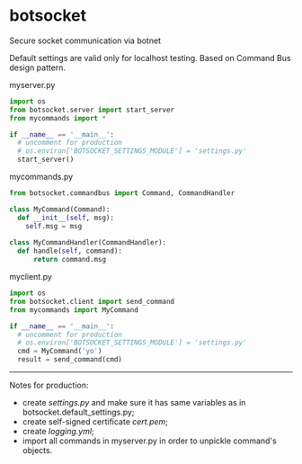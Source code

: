 # botsocket
Secure socket communication via botnet         

Default settings are valid only for localhost testing. 
Based on Command Bus design pattern.

myserver.py
```python
import os
from botsocket.server import start_server
from mycommands import *

if __name__ == '__main__':
  # uncomment for production
  # os.environ['BOTSOCKET_SETTINGS_MODULE'] = 'settings.py' 
  start_server()
```

mycommands.py
```python
from botsocket.commandbus import Command, CommandHandler

class MyCommand(Command):
  def __init__(self, msg):
    self.msg = msg
    
class MyCommandHandler(CommandHandler):
  def handle(self, command):
      return command.msg
```

myclient.py
```python
import os
from botsocket.client import send_command
from mycommands import MyCommand

if __name__ == '__main__':
  # uncomment for production
  # os.environ['BOTSOCKET_SETTINGS_MODULE'] = 'settings.py' 
  cmd = MyCommand('yo')
  result = send_command(cmd)
```
---
Notes for production: 
- create *settings.py* and make sure it has same variables as in botsocket.default_settings.py;
- create self-signed certificate *cert.pem*;
- create *logging.yml*;
- import all commands in myserver.py in order to unpickle command's objects.
